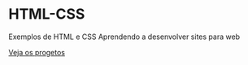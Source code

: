 # HTML-CSS
 Exemplos de HTML e CSS
 Aprendendo a desenvolver sites para web


<a href="https://marcosoliveira404.github.io/HTML-CSS/00-Index/index.html">Veja os progetos</a>